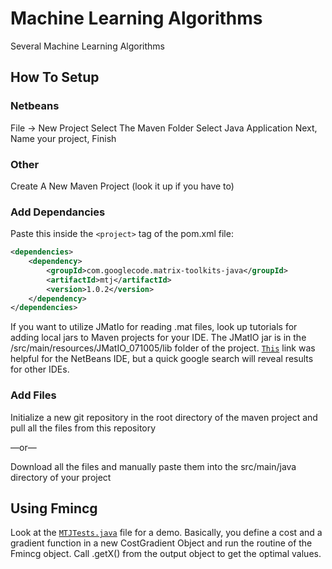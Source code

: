 # Machine Learning Algorithms
Several Machine Learning Algorithms
## How To Setup
### Netbeans
File -> New Project
Select The Maven Folder
Select Java Application
Next, Name your project, Finish
### Other
Create A New Maven Project (look it up if you have to)
### Add Dependancies
Paste this inside the ```<project>``` tag of the pom.xml file:
```xml
<dependencies>
    <dependency>
        <groupId>com.googlecode.matrix-toolkits-java</groupId>
        <artifactId>mtj</artifactId>
        <version>1.0.2</version>
    </dependency>
</dependencies>
```
If you want to utilize JMatIo for reading .mat files, look up tutorials for adding local jars to Maven projects for your IDE. The JMatIO jar is in the /src/main/resources/JMatIO_071005/lib folder of the project. [`This`](https://forums.netbeans.org/topic22907.html) link was helpful for the NetBeans IDE, but a quick google search will reveal results for other IDEs.
### Add Files
Initialize a new git repository in the root directory of the maven project and pull all the files from this repository

—or—

Download all the files and manually paste them into the src/main/java directory of your project
## Using Fmincg
Look at the [`MTJTests.java`](src/main/java/com/mycompany/maventest/MTJTests.java) file for a demo.
Basically, you define a cost and a gradient function in a new CostGradient Object and run the routine of the Fmincg object. Call .getX() from the output object to get the optimal values.